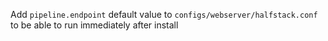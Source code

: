 Add `pipeline.endpoint` default value to `configs/webserver/halfstack.conf` to be able to run immediately after install